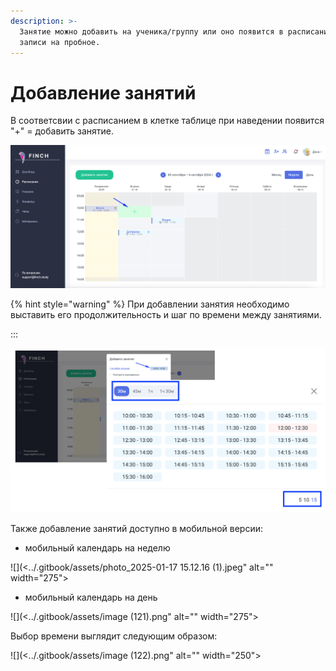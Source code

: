 ```yaml
---
description: >-
  Занятие можно добавить на ученика/группу или оно появится в расписании после
  записи на пробное.
---
```


# Добавление занятий

В соответсвии с расписанием в клетке таблице при наведении появится "+" = добавить занятие.

![](<../.gitbook/assets/image (45).png>)

{% hint style="warning" %}
При добавлении занятия необходимо выставить его продолжительность и шаг по времени между занятиями.

:::

![](<../.gitbook/assets/image (47).png>)

Также добавление занятий доступно в мобильной версии:

* мобильный календарь на неделю



![](<../.gitbook/assets/photo_2025-01-17 15.12.16 (1).jpeg" alt="" width="275"><figcaption></figcaption></figure>

* мобильный календарь на день

![](<../.gitbook/assets/image (121).png" alt="" width="275"><figcaption></figcaption></figure>

Выбор времени выглядит следующим образом:

![](<../.gitbook/assets/image (122).png" alt="" width="250"><figcaption></figcaption></figure>
